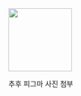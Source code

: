 
<a href="https://www.figma.com/board/vNSyyuUHtUQPNgd1VoVvOP/%EB%A9%94%EB%AA%A8%EC%9E%A5-%EB%A7%8C%EB%93%A4%EA%B8%B0?node-id=0-1&p=f&t=2HB61z5l71xCK05o-0">
  <img src="https://img.shields.io/badge/Figma-Link-333333?style=flat&logo=figma&logoColor=white" width="125" />
</a>




추후 피그마 사진 첨부



